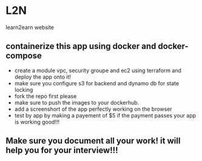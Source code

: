 # L2N
learn2earn website

## containerize this app using docker and docker-compose
- create a module vpc, security groupe and ec2 using terraform and deploy the app onto it!
- make sure you configure s3 for backend and dynamo db for state locking
- fork the repo first please
- make sure to push the images to your dockerhub.
- add a screenshort of the app perfectly working on the browser
- test by app by making a payement of $5 if the payment passes your app is working good!!!

## Make sure you document all your work! it will help you for your interview!!!
